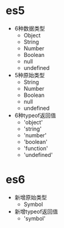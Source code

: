 # es5
* 6种数据类型
    - Object
    - String
    - Number
    - Boolean
    - null
    - undefined
* 5种原始类型
    - String
    - Number
    - Boolean
    - null
    - undefined
* 6种typeof返回值
    - 'object'
    - 'string'
    - 'number'
    - 'boolean'
    - 'function'
    - 'undefined'

# es6
* 新增原始类型
    - Symbol
* 新增typeof返回值
    - 'symbol'